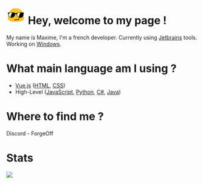 # ![hey](hey_sized.gif) Hey, welcome to my page !  

My name is Maxime, I'm a french developer. Currently using [Jetbrains](https://www.jetbrains.com/) tools. Working on [Windows](https://www.microsoft.com/en-us/windows). 

# What main language am I using ? 
- [Vue.js](https://vuejs.org/) ([HTML](https://developer.mozilla.org/fr/docs/Web/HTML), [CSS](https://developer.mozilla.org/fr/docs/Web/CSS))
- High-Level ([JavaScript](https://developer.mozilla.org/fr/docs/Web/JavaScript), [Python](https://www.python.org), [C#](https://docs.microsoft.com/en-us/dotnet/csharp/), [Java](https://www.java.com/))

# Where to find me ?
Discord - ForgeOff

# Stats
![](https://github-readme-stats.vercel.app/api/top-langs/?username=ForgeOfficial&layout=compact&theme=one_dark_pro)

